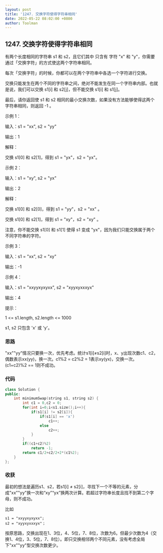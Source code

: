 ```yaml
---
layout: post
title: '1247. 交换字符使得字符串相同'
date: 2022-05-22 08:02:00 +0800
author: Toolman
---
```

## 1247. 交换字符使得字符串相同

有两个长度相同的字符串 s1 和 s2，且它们其中 只含有 字符 "x" 和 "y"，你需要通过「交换字符」的方式使这两个字符串相同。

每次「交换字符」的时候，你都可以在两个字符串中各选一个字符进行交换。

交换只能发生在两个不同的字符串之间，绝对不能发生在同一个字符串内部。也就是说，我们可以交换 s1[i] 和 s2[j]，但不能交换 s1[i] 和 s1[j]。

最后，请你返回使 s1 和 s2 相同的最小交换次数，如果没有方法能够使得这两个字符串相同，则返回 -1 。

示例 1：

输入：s1 = "xx", s2 = "yy"

输出：1

解释：

交换 s1[0] 和 s2[1]，得到 s1 = "yx"，s2 = "yx"。

示例 2：

输入：s1 = "xy", s2 = "yx"

输出：2

解释：

交换 s1[0] 和 s2[0]，得到 s1 = "yy"，s2 = "xx" 。

交换 s1[0] 和 s2[1]，得到 s1 = "xy"，s2 = "xy" 。

注意，你不能交换 s1[0] 和 s1[1] 使得 s1 变成 "yx"，因为我们只能交换属于两个不同字符串的字符。

示例 3：

输入：s1 = "xx", s2 = "xy"

输出：-1

示例 4：

输入：s1 = "xxyyxyxyxx", s2 = "xyyxyxxxyx"

输出：4

提示：

1 <= s1.length, s2.length <= 1000

s1, s2 只包含 'x' 或 'y'。

### 思路

"xx""yy"情况只要换一次，优先考虑。统计s1[i]≠s2[i]时，x、y出现次数c1、c2，偶数表示xx(yy)，换一次。c1%2 = c2%2 = 1表示xy(yx)，交换一次。(c1+c2)%2 == 1则不成功。

### 代码

```c++
class Solution {
public:
    int minimumSwap(string s1, string s2) {
        int c1 = 0,c2 = 0;
        for(int i=0;i<s1.size();i++){
            if(s1[i] != s2[i]){
                if(s1[i] == 'x') 
                    c1++;
                else
                    c2++;
            }
        }
        if((c1+c2)%2) 
            return -1;
        return c1/2+c2/2+2*(c1%2);
    }
};
```

### 收获

最初的想法是遍历s1、s2，若s1[i] ≠ s2[i]，寻找下一个不等的元素，分成"xx""yy"换一次和“xy”“yx”换两次计算。若超过字符串长度且找不到第二个字母，则不成功。

比如

```
s1 = "xxyyxyxyxx";
s2 = "xyyxyxxxyx"；
```

按原思路，交换出现在1、3位，4、5位，7、8位，次数为6。但最少次数为4（交换1、4位，3、5位，7、8位）。即只交换相邻两个不同元素，没有考虑全局下"xx""yy"型交换次数更少。